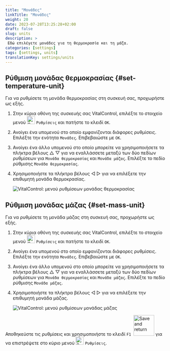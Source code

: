 ```yaml
---
title: "Μονάδες"
linkTitle: "Μονάδες"
weight: 20
date: 2023-07-28T13:25:28+02:00
draft: false
slug: units
description: >
 Εδώ επιλέγετε μονάδες για τη θερμοκρασία και τη μάζα.
categories: [settings]
tags: [settings, units]
translationKey: settings/units
---
```

## Ρύθμιση μονάδας θερμοκρασίας {#set-temperature-unit}

Για να ρυθμίσετε τη μονάδα θερμοκρασίας στη συσκευή σας, προχωρήστε ως εξής.

1. Στην κύρια οθόνη της συσκευής σας VitalControl, επιλέξτε το στοιχείο μενού <img src="/icons/gear.svg" width="25" align="bottom" alt="Settings" /> `Ρυθμίσεις` και πατήστε το κλειδί `OK`.

2. Ανοίγει ένα υπομενού στο οποίο εμφανίζονται διάφορες ρυθμίσεις. Επιλέξτε την ενότητα `Μονάδες`. Επιβεβαιώστε με `OK`.

3. Ανοίγει ένα άλλο υπομενού στο οποίο μπορείτε να χρησιμοποιήσετε τα πλήκτρα βέλους △ ▽ για να εναλλάσσετε μεταξύ των δύο πεδίων ρυθμίσεων για `Μονάδα θερμοκρασίας` και `Μονάδα μάζας`. Επιλέξτε το πεδίο ρύθμισης `Μονάδα θερμοκρασίας`.

4. Χρησιμοποιήστε τα πλήκτρα βέλους ◁ ▷ για να επιλέξετε την επιθυμητή μονάδα θερμοκρασίας.

    ![VitalControl: μενού ρυθμίσεων μονάδας θερμοκρασίας](../images/temperature.png "Μονάδα θερμοκρασίας")

## Ρύθμιση μονάδας μάζας {#set-mass-unit}

Για να ρυθμίσετε τη μονάδα μάζας στη συσκευή σας, προχωρήστε ως εξής.

1. Στην κύρια οθόνη της συσκευής σας VitalControl, επιλέξτε το στοιχείο μενού <img src="/icons/gear.svg" width="25" align="bottom" alt="Settings" /> `Ρυθμίσεις` και πατήστε το κλειδί `OK`.

2. Ανοίγει ένα υπομενού στο οποίο εμφανίζονται διάφορες ρυθμίσεις. Επιλέξτε την ενότητα `Μονάδες`. Επιβεβαιώστε με `OK`.

3. Ανοίγει ένα άλλο υπομενού στο οποίο μπορείτε να χρησιμοποιήσετε τα πλήκτρα βέλους △ ▽ για να εναλλάσσετε μεταξύ των δύο πεδίων ρυθμίσεων για `Μονάδα θερμοκρασίας` και `Μονάδα μάζας`. Επιλέξτε το πεδίο ρύθμισης `Μονάδα μάζας`.

4. Χρησιμοποιήστε τα πλήκτρα βέλους ◁ ▷ για να επιλέξετε την επιθυμητή μονάδα μάζας.

    ![VitalControl: μενού ρυθμίσεων μονάδας μάζας](../images/mass.png "Μονάδα μάζας")

Αποθηκεύστε τις ρυθμίσεις και χρησιμοποιήστε το κλειδί `F1` &nbsp;<img src="/icons/footer/save_exit.svg" width="65" align="bottom" alt="Save and return" /> για να επιστρέψετε στο κύριο μενού <img src="/icons/gear.svg" width="25" align="bottom" alt="Settings" /> `Ρυθμίσεις`.
